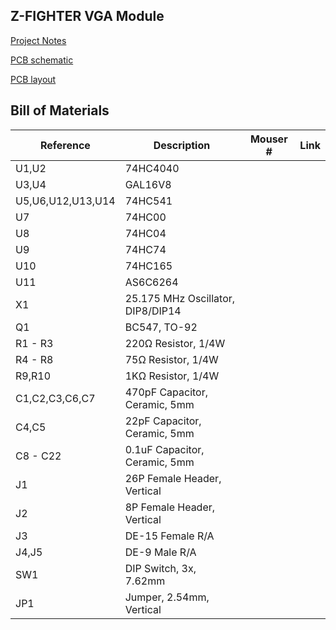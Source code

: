 ## Z-FIGHTER VGA Module

[Project Notes](https://tangent.space/vga.htm)

[PCB schematic](../../media/schematic_vga_module.pdf)

[PCB layout](../../media/layout_vga_module.pdf)

## Bill of Materials
|Reference|Description|Mouser #|Link
|--|--|--|--|
U1,U2|74HC4040||
U3,U4|GAL16V8||
U5,U6,U12,U13,U14|74HC541||
U7|74HC00||
U8|74HC04||
U9|74HC74||
U10|74HC165||
U11|AS6C6264||
X1|25.175 MHz Oscillator, DIP8/DIP14||
Q1|BC547, TO-92||
R1 - R3|220Ω Resistor, 1/4W||
R4 - R8|75Ω Resistor, 1/4W||
R9,R10|1KΩ Resistor, 1/4W||
C1,C2,C3,C6,C7|470pF Capacitor, Ceramic, 5mm||
C4,C5|22pF Capacitor, Ceramic, 5mm||
C8 - C22|0.1uF Capacitor, Ceramic, 5mm||
J1|26P Female Header, Vertical||
J2|8P Female Header, Vertical||
J3|DE-15 Female R/A||
J4,J5|DE-9 Male R/A||
SW1|DIP Switch, 3x, 7.62mm||
JP1|Jumper, 2.54mm, Vertical||
